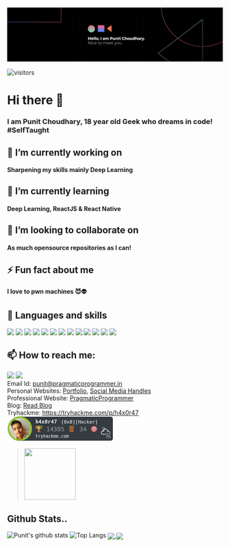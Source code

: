 ![Profile banner](https://github.com/Punit-Choudhary/Punit-Choudhary/blob/main/ProfileBanner.png)

![visitors](https://visitor-badge.glitch.me/badge?page_id=Punit-Choudhary.visitor-badge)
# Hi there 👋

### I am Punit Choudhary, 18 year old Geek who dreams in code!<br/> #SelfTaught
## 🔭 I’m currently working on 
#### Sharpening my skills mainly Deep Learning
## 🌱 I’m currently learning 
#### Deep Learning, ReactJS & React Native
## 👯 I’m looking to collaborate on 
#### As much opensource repositories as I can! 
## ⚡ Fun fact about me
#### I love to pwn machines 😈👽

## 🦾 Languages and skills
<img src="https://img.shields.io/badge/python%20-%2314354C.svg?&style=for-the-badge&logo=python&logoColor=white"/> <img src="https://img.shields.io/badge/java-%23ED8B00.svg?&style=for-the-badge&logo=java&logoColor=white"/> <img src="https://img.shields.io/badge/-Bash-1f425f.svg?logo=gnu-bash"/> <img src="https://img.shields.io/badge/node.js%20-%2343853D.svg?&style=for-the-badge&logo=node.js&logoColor=white"/> <img src="https://img.shields.io/badge/javascript%20-%23323330.svg?&style=for-the-badge&logo=javascript&logoColor=%23F7DF1E"/> <img src="https://img.shields.io/badge/html5%20-%23E34F26.svg?&style=for-the-badge&logo=html5&logoColor=white"/> <img src="https://img.shields.io/badge/css3%20-%231572B6.svg?&style=for-the-badge&logo=css3&logoColor=white"/> <img src="https://img.shields.io/badge/adobe%20photoshop%20-%2331A8FF.svg?&style=for-the-badge&logo=adobe%20photoshop&logoColor=white"/> <img src="https://img.shields.io/badge/github%20-%23121011.svg?&style=for-the-badge&logo=github&logoColor=white"/> <img src="https://img.shields.io/badge/-Arduino-00979D?style=for-the-badge&logo=Arduino&logoColor=white"/> <img src="https://img.shields.io/badge/-Raspberry%20Pi-C51A4A?style=for-the-badge&logo=Raspberry-Pi"/> <img src="https://img.shields.io/badge/-VS%20Code-1f425f.svg?logo=visual-studio-code"/> <img src="https://img.shields.io/badge/Jupyter%20-%23F37626.svg?&style=for-the-badge&logo=Jupyter&logoColor=white" />


## 📫 How to reach me:
<a href="https://www.instagram.com/dad_of_evil/"><img src="https://img.shields.io/badge/instagram%20-%23E4405F.svg?&style=for-the-badge&logo=Instagram&logoColor=white"/></a> <a href="https://www.linkedin.com/in/punit-choudhary/"><img src="https://img.shields.io/badge/linkedin%20-%230077B5.svg?&style=for-the-badge&logo=linkedin&logoColor=white"/></a>
<br>
Email Id: [punit@pragmaticprogrammer.in](mailto:punit@pragmaticprogrammer.in)
<br>
Personal Websites: [Portfolio](http://punit.pragmaticprogrammer.in), [Social Media Handles](https://links.punitchoudhary.repl.co/)
<br>
Professional Website: [PragmaticProgrammer](http://pragmaticprogrammer.in)
<br>
Blog: [Read Blog](https://punitchoudhary.medium.com/)
<br>
Tryhackme: https://tryhackme.com/p/h4x0r47
<br>
![](badge.png)
<blockquote class="badgr-badge" style="font-family: Helvetica, Roboto, &quot;Segoe UI&quot;, Calibri, sans-serif;"><a href="https://api.badgr.io/public/assertions/yrIfXFaMQ4ujG3IRxt3MQw"><img width="120px" height="120px" src="https://api.badgr.io/public/assertions/yrIfXFaMQ4ujG3IRxt3MQw/image"></a><p class="badgr-badge-date" style="margin: 0; font-size: 12px; font-style: normal; font-stretch: normal; line-height: 1.67; letter-spacing: normal; text-align: left; color: #555555;"></p></blockquote>

## Github Stats..

![Punit's github stats](https://github-readme-stats.vercel.app/api?username=punit-choudhary&show_icons=true&theme=radical)
![Top Langs](https://github-readme-stats.vercel.app/api/top-langs/?username=punit-choudhary&theme=radical)
<a href="https://github.com/Punit-Choudhary/Alien-Invasion">
  <img align="center" src="https://github-readme-stats.vercel.app/api/pin/?username=punit-choudhary&repo=Alien-Invasion&theme=radical" />
</a>
<a href="https://github.com/Punit-Choudhary/WifiPasswordScrapper">
  <img align="center" src="https://github-readme-stats.vercel.app/api/pin/?username=punit-choudhary&repo=WifiPasswordScrapper&theme=radical" />
</a>

<!--
**Punit-Choudhary/Punit-Choudhary** is a ✨ _special_ ✨ repository because its `README.md` (this file) appears on your GitHub profile.

Here are some ideas to get you started:

- 🔭 I’m currently working on ...
- 🌱 I’m currently learning ...
- 👯 I’m looking to collaborate on ...
- 🤔 I’m looking for help with ...
- 💬 Ask me about ...
- 📫 How to reach me: ...
- 😄 Pronouns: ...
- ⚡ Fun fact: ...
-->

